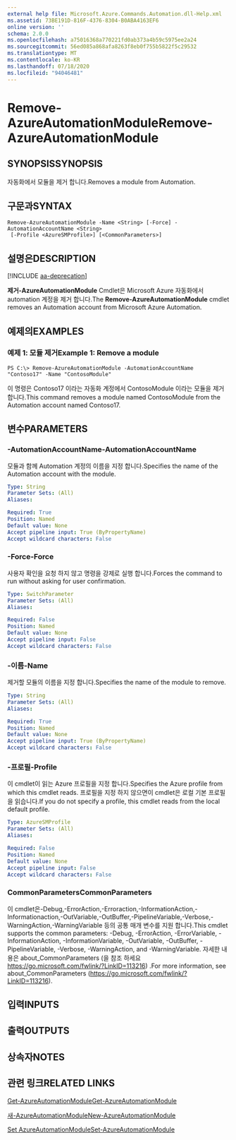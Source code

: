 ```yaml
---
external help file: Microsoft.Azure.Commands.Automation.dll-Help.xml
ms.assetid: 73BE191D-816F-4376-8304-B0ABA4163EF6
online version: ''
schema: 2.0.0
ms.openlocfilehash: a75016368a770221fd0ab373a4b59c5975ee2a24
ms.sourcegitcommit: 56ed085a868afa8263f8eb0f755b5822f5c29532
ms.translationtype: MT
ms.contentlocale: ko-KR
ms.lasthandoff: 07/18/2020
ms.locfileid: "94046481"
---
```

# <span data-ttu-id="985c3-101">Remove-AzureAutomationModule</span><span class="sxs-lookup"><span data-stu-id="985c3-101">Remove-AzureAutomationModule</span></span>

## <span data-ttu-id="985c3-102">SYNOPSIS</span><span class="sxs-lookup"><span data-stu-id="985c3-102">SYNOPSIS</span></span>

<span data-ttu-id="985c3-103">자동화에서 모듈을 제거 합니다.</span><span class="sxs-lookup"><span data-stu-id="985c3-103">Removes a module from Automation.</span></span>

## <span data-ttu-id="985c3-104">구문과</span><span class="sxs-lookup"><span data-stu-id="985c3-104">SYNTAX</span></span>

```
Remove-AzureAutomationModule -Name <String> [-Force] -AutomationAccountName <String>
 [-Profile <AzureSMProfile>] [<CommonParameters>]
```

## <span data-ttu-id="985c3-105">설명은</span><span class="sxs-lookup"><span data-stu-id="985c3-105">DESCRIPTION</span></span>

[!INCLUDE [aa-deprecation](../include/aa-deprecation.md)]

<span data-ttu-id="985c3-106">**제거-AzureAutomationModule** Cmdlet은 Microsoft Azure 자동화에서 automation 계정을 제거 합니다.</span><span class="sxs-lookup"><span data-stu-id="985c3-106">The **Remove-AzureAutomationModule** cmdlet removes an Automation account from Microsoft Azure Automation.</span></span>

## <span data-ttu-id="985c3-107">예제의</span><span class="sxs-lookup"><span data-stu-id="985c3-107">EXAMPLES</span></span>

### <span data-ttu-id="985c3-108">예제 1: 모듈 제거</span><span class="sxs-lookup"><span data-stu-id="985c3-108">Example 1: Remove a module</span></span>
```
PS C:\> Remove-AzureAutomationModule -AutomationAccountName "Contoso17" -Name "ContosoModule"
```

<span data-ttu-id="985c3-109">이 명령은 Contoso17 이라는 자동화 계정에서 ContosoModule 이라는 모듈을 제거 합니다.</span><span class="sxs-lookup"><span data-stu-id="985c3-109">This command removes a module named ContosoModule from the Automation account named Contoso17.</span></span>

## <span data-ttu-id="985c3-110">변수</span><span class="sxs-lookup"><span data-stu-id="985c3-110">PARAMETERS</span></span>

### <span data-ttu-id="985c3-111">-AutomationAccountName</span><span class="sxs-lookup"><span data-stu-id="985c3-111">-AutomationAccountName</span></span>
<span data-ttu-id="985c3-112">모듈과 함께 Automation 계정의 이름을 지정 합니다.</span><span class="sxs-lookup"><span data-stu-id="985c3-112">Specifies the name of the Automation account with the module.</span></span>

```yaml
Type: String
Parameter Sets: (All)
Aliases: 

Required: True
Position: Named
Default value: None
Accept pipeline input: True (ByPropertyName)
Accept wildcard characters: False
```

### <span data-ttu-id="985c3-113">-Force</span><span class="sxs-lookup"><span data-stu-id="985c3-113">-Force</span></span>
<span data-ttu-id="985c3-114">사용자 확인을 요청 하지 않고 명령을 강제로 실행 합니다.</span><span class="sxs-lookup"><span data-stu-id="985c3-114">Forces the command to run without asking for user confirmation.</span></span>

```yaml
Type: SwitchParameter
Parameter Sets: (All)
Aliases: 

Required: False
Position: Named
Default value: None
Accept pipeline input: False
Accept wildcard characters: False
```

### <span data-ttu-id="985c3-115">-이름</span><span class="sxs-lookup"><span data-stu-id="985c3-115">-Name</span></span>
<span data-ttu-id="985c3-116">제거할 모듈의 이름을 지정 합니다.</span><span class="sxs-lookup"><span data-stu-id="985c3-116">Specifies the name of the module to remove.</span></span>

```yaml
Type: String
Parameter Sets: (All)
Aliases: 

Required: True
Position: Named
Default value: None
Accept pipeline input: True (ByPropertyName)
Accept wildcard characters: False
```

### <span data-ttu-id="985c3-117">-프로필</span><span class="sxs-lookup"><span data-stu-id="985c3-117">-Profile</span></span>
<span data-ttu-id="985c3-118">이 cmdlet이 읽는 Azure 프로필을 지정 합니다.</span><span class="sxs-lookup"><span data-stu-id="985c3-118">Specifies the Azure profile from which this cmdlet reads.</span></span>
<span data-ttu-id="985c3-119">프로필을 지정 하지 않으면이 cmdlet은 로컬 기본 프로필을 읽습니다.</span><span class="sxs-lookup"><span data-stu-id="985c3-119">If you do not specify a profile, this cmdlet reads from the local default profile.</span></span>

```yaml
Type: AzureSMProfile
Parameter Sets: (All)
Aliases: 

Required: False
Position: Named
Default value: None
Accept pipeline input: False
Accept wildcard characters: False
```

### <span data-ttu-id="985c3-120">CommonParameters</span><span class="sxs-lookup"><span data-stu-id="985c3-120">CommonParameters</span></span>
<span data-ttu-id="985c3-121">이 cmdlet은-Debug,-ErrorAction,-Erroraction,-InformationAction,-Informationaction,-OutVariable,-OutBuffer,-PipelineVariable,-Verbose,-WarningAction,-WarningVariable 등의 공통 매개 변수를 지원 합니다.</span><span class="sxs-lookup"><span data-stu-id="985c3-121">This cmdlet supports the common parameters: -Debug, -ErrorAction, -ErrorVariable, -InformationAction, -InformationVariable, -OutVariable, -OutBuffer, -PipelineVariable, -Verbose, -WarningAction, and -WarningVariable.</span></span> <span data-ttu-id="985c3-122">자세한 내용은 about_CommonParameters (을 참조 하세요 https://go.microsoft.com/fwlink/?LinkID=113216) .</span><span class="sxs-lookup"><span data-stu-id="985c3-122">For more information, see about_CommonParameters (https://go.microsoft.com/fwlink/?LinkID=113216).</span></span>

## <span data-ttu-id="985c3-123">입력</span><span class="sxs-lookup"><span data-stu-id="985c3-123">INPUTS</span></span>

## <span data-ttu-id="985c3-124">출력</span><span class="sxs-lookup"><span data-stu-id="985c3-124">OUTPUTS</span></span>

## <span data-ttu-id="985c3-125">상속자</span><span class="sxs-lookup"><span data-stu-id="985c3-125">NOTES</span></span>

## <span data-ttu-id="985c3-126">관련 링크</span><span class="sxs-lookup"><span data-stu-id="985c3-126">RELATED LINKS</span></span>

[<span data-ttu-id="985c3-127">Get-AzureAutomationModule</span><span class="sxs-lookup"><span data-stu-id="985c3-127">Get-AzureAutomationModule</span></span>](./Get-AzureAutomationModule.md)

[<span data-ttu-id="985c3-128">새-AzureAutomationModule</span><span class="sxs-lookup"><span data-stu-id="985c3-128">New-AzureAutomationModule</span></span>](./New-AzureAutomationModule.md)

[<span data-ttu-id="985c3-129">Set AzureAutomationModule</span><span class="sxs-lookup"><span data-stu-id="985c3-129">Set-AzureAutomationModule</span></span>](./Set-AzureAutomationModule.md)


